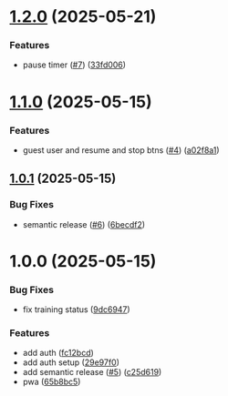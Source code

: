 # [1.2.0](https://github.com/kschrenk/overmighty-timer/compare/v1.1.0...v1.2.0) (2025-05-21)


### Features

* pause timer ([#7](https://github.com/kschrenk/overmighty-timer/issues/7)) ([33fd006](https://github.com/kschrenk/overmighty-timer/commit/33fd00623ec0666edaff897437b2ffb6fabf8d0b))

# [1.1.0](https://github.com/kschrenk/overmighty-timer/compare/v1.0.1...v1.1.0) (2025-05-15)


### Features

* guest user and resume and stop btns ([#4](https://github.com/kschrenk/overmighty-timer/issues/4)) ([a02f8a1](https://github.com/kschrenk/overmighty-timer/commit/a02f8a1c3b3c0368e49135dca761d5fe9533d645))

## [1.0.1](https://github.com/kschrenk/overmighty-timer/compare/v1.0.0...v1.0.1) (2025-05-15)


### Bug Fixes

* semantic release ([#6](https://github.com/kschrenk/overmighty-timer/issues/6)) ([6becdf2](https://github.com/kschrenk/overmighty-timer/commit/6becdf2afaa5aed3b1011f6c07049c7c73c689f4))

# 1.0.0 (2025-05-15)


### Bug Fixes

* fix training status ([9dc6947](https://github.com/kschrenk/overmighty-timer/commit/9dc6947e00fad7c0aa07a4567e097a57f55a6144))


### Features

* add auth ([fc12bcd](https://github.com/kschrenk/overmighty-timer/commit/fc12bcd0054610283ed4520a37585149e089222a))
* add auth setup ([29e97f0](https://github.com/kschrenk/overmighty-timer/commit/29e97f023b9cd6053079d9fd811083036c6828a6))
* add semantic release ([#5](https://github.com/kschrenk/overmighty-timer/issues/5)) ([c25d619](https://github.com/kschrenk/overmighty-timer/commit/c25d61976c3d749745231add050e40207c81de6b))
* pwa ([65b8bc5](https://github.com/kschrenk/overmighty-timer/commit/65b8bc5eb56462ed0af53b1fb67dd853d961aae3))
